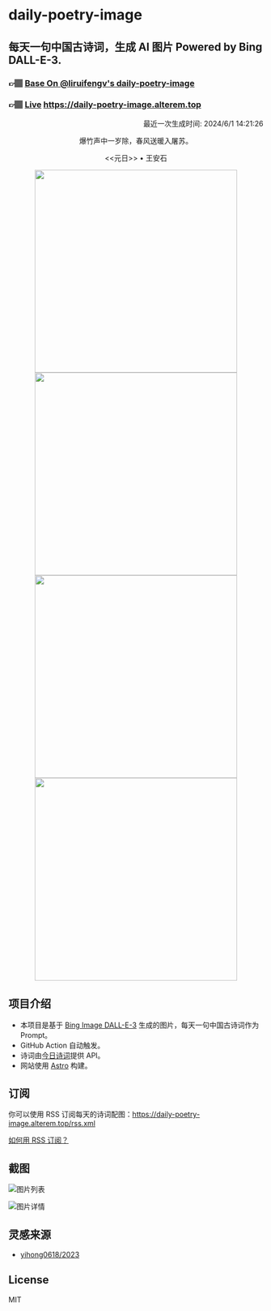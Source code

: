 
# daily-poetry-image

## 每天一句中国古诗词，生成 AI 图片 Powered by Bing DALL-E-3.

### 👉🏽 [Base On @liruifengv's daily-poetry-image](https://github.com/liruifengv/daily-poetry-image)

### 👉🏽 [Live](https://daily-poetry-image.alterem.top/) https://daily-poetry-image.alterem.top

<p align="right">
  最近一次生成时间: 2024/6/1 14:21:26
</p>
<p align="center">
爆竹声中一岁除，春风送暖入屠苏。
</p>
<p align="center">
<<元日>> • 王安石
</p>
<p align="center">
<img src="https://tse4.mm.bing.net/th/id/OIG1.j7kJdxtjHtcWxIQgn2iQ" height="400" width="400" />
<img src="https://tse4.mm.bing.net/th/id/OIG1.FJgwUb_oaLVOKd5tnuHQ" height="400" width="400" />
<img src="https://tse2.mm.bing.net/th/id/OIG1.YVfL42JPKc9glC4zlobR" height="400" width="400" />
<img src="https://tse2.mm.bing.net/th/id/OIG1.oUp7uDkuDKLGbN5NTsz9" height="400" width="400" />
</p>

## 项目介绍

-   本项目是基于 [Bing Image DALL-E-3](https://www.bing.com/images/create) 生成的图片，每天一句中国古诗词作为 Prompt。
-   GitHub Action 自动触发。
-   诗词由[今日诗词](https://www.jinrishici.com/)提供 API。
-   网站使用 [Astro](https://astro.build) 构建。

## 订阅

你可以使用 RSS 订阅每天的诗词配图：https://daily-poetry-image.alterem.top/rss.xml

[如何用 RSS 订阅？](https://zhuanlan.zhihu.com/p/55026716)

## 截图

![图片列表](./screenshots/Snipaste_2023-12-28_21-00-26.png)

![图片详情](./screenshots/Snipaste_2023-12-28_21-00-53.png)

## 灵感来源

-   [yihong0618/2023](https://github.com/yihong0618/2023)

## License

MIT
